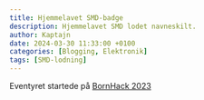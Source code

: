```yaml
---
title: Hjemmelavet SMD-badge
description: Hjemmelavet SMD lodet navneskilt.
author: Kaptajn
date: 2024-03-30 11:33:00 +0100
categories: [Blogging, Elektronik]
tags: [SMD-lodning]
---
```


Eventyret startede på [BornHack 2023](https://bornhack.dk/bornhack-2023/program/1337-hax-smd-badge-soldering-workshop/)
